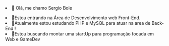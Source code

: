 <style>

  
  li{
  backgoround-color:back;
  }
</style>
  
<li>👋 Olá, me chamo Sergio Bole <p>
  
<li>👀Estou entrando na Área de Desenvolvimento web Front-End.
<li>🌱Atualmente estou estudando PHP e MySQL para atuar na area de Back-End !
<li>💞️Estou buscando montar uma startUp para programação focada em Web e GameDev
